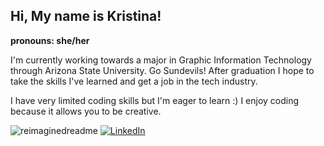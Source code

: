 ## Hi, My name is Kristina!

**pronouns: she/her**

I'm currently working towards a major in Graphic Information Technology through Arizona State University. Go Sundevils! After graduation I hope to take the skills I've learned and get a job in the tech industry. 

I have very limited coding skills but I'm eager to learn :) I enjoy coding because it allows you to be creative. 

<img src="https://myreadme.vercel.app/api/embed/kbillette?panels=userstatistics,toprepositories,toplanguages,commitgraph" alt="reimaginedreadme" />
<a href="https://www.linkedin.com/in/kristina-billette/" target="_blank"><img src="https://img.shields.io/badge/LinkedIn-%230077B5.svg?&style=flat-square&logo=linkedin&logoColor=white" alt="LinkedIn"></a>
